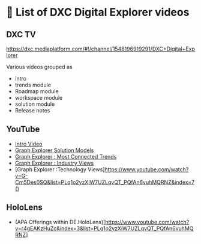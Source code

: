 # :movie_camera: List of DXC Digital Explorer videos  
 
## DXC TV
https://dxc.mediaplatform.com/#!/channel/1548196919291/DXC+Digital+Explorer

Various videos grouped as

* intro
* trends module
* Roadmap module
* workspace module
* solution module
* Release notes

## YouTube

* [Intro Video](https://www.youtube.com/watch?v=ogFs2DUgjOc&list=PLq1o2yzXiW7UZLqvQT_PQfAn6vuhMQRNZ&index=1)
* [Graph Explorer Solution Models](https://www.youtube.com/watch?v=ZTT01Xy8ROQ&index=2&list=PLq1o2yzXiW7UZLqvQT_PQfAn6vuhMQRNZ)
* [Graph Explorer : Most Connected Trends](https://www.youtube.com/watch?v=jtyju_0m4AE&index=5&list=PLq1o2yzXiW7UZLqvQT_PQfAn6vuhMQRNZ)
* [Graph Explorer : Industry Views](https://www.youtube.com/watch?v=4-V3m9XpHbk&index=6&list=PLq1o2yzXiW7UZLqvQT_PQfAn6vuhMQRNZ)
* [Graph Explorer :Technology Views]https://www.youtube.com/watch?v=G-Cm5Des0SQ&list=PLq1o2yzXiW7UZLqvQT_PQfAn6vuhMQRNZ&index=7()

## HoloLens

* (APA Offerings within DE.HoloLens)[https://www.youtube.com/watch?v=r4gEAKzHuZc&index=3&list=PLq1o2yzXiW7UZLqvQT_PQfAn6vuhMQRNZ]